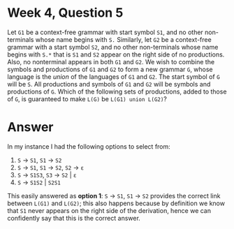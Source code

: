 # Week 4, Question 5

Let `G1` be a context-free grammar with start symbol `S1`, and no other non-terminals whose name begins with `S.` 
Similarly, let `G2` be a context-free grammar with a start symbol `S2`, and no other non-terminals whose name 
begins with `S.*` that is `S1` and `S2` appear on the right side of no productions. Also, no nonterminal appears 
in both `G1` and `G2`. We wish to combine the symbols and productions of `G1` and `G2` to form a new grammar `G`, 
whose language is the *union* of the languages of `G1` and `G2`. The start symbol of `G` will be `S`. All productions 
and symbols of `G1` and `G2` will be symbols and productions of `G`. Which of the following sets of productions, 
added to those of `G`, is guaranteed to make `L(G)` be `L(G1) union L(G2)`?

# Answer

In my instance I had the following options to select from:

 1. `S` → `S1`, `S1` → `S2`
 2. `S` → `S1`, `S1` → `S2`, `S2` → `ε`
 3. `S` → `S1S3`, `S3` → `S2` | `ε`
 4. `S` → `S1S2` | `S2S1`
 
This easily answered as **option 1**: `S` → `S1`, `S1` → `S2`  provides the correct link between `L(G1)` and 
`L(G2)`; this also happens because by definition we know that `S1` never appears on the right side of the derivation, 
hence we can confidently say that this is the correct answer.
